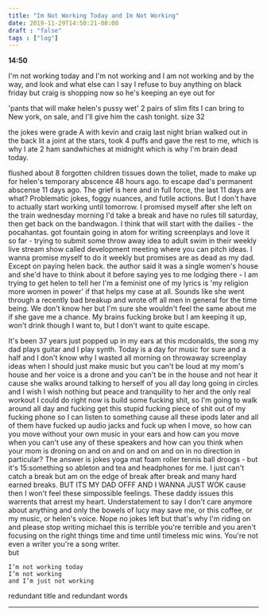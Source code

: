 ```yaml
---
title: "Im Not Working Today and Im Not Working"
date: 2019-11-29T14:50:21-08:00
draft : "false"
tags : ["log"]
---
```



**14:50**

I'm not working today and I'm not working
and I am not working
and by the way,
and look
and what else can I say
I refuse to buy anything on black friday
but craig is shopping now so he's keeping an eye out for

'pants that will make helen's pussy wet'
2 pairs of slim fits I can bring to New york, on sale, and I'll give him the cash tonight. size 32

the jokes were grade A with kevin and craig last night
brian walked out in the back lit a joint at the stars, took 4 puffs and gave the rest to me, which is why I ate 2 ham sandwhiches at midnight which is why I'm brain dead today.

flushed about 8 forgotten children tissues down the toliet, made to make up for helen's temporary abscence 48 hours ago. to escape dad's permanent abscense 11 days ago. The grief is here and in full force, the last 11 days are what? Problematic jokes, foggy nuances, and futile actions. But I don't have to actually start working until tomorrow. I promised myself after she left on the train wednesday morning I'd take a break and have no rules till saturday, then get back on the bandwagon. I think that will start with the dailies - the pocahantas. got fountain going in atom for writing screenplays and love it so far - trying to submit some throw away idea to adult swim in their weekly live stream show called development meeting where you can pitch ideas. I wanna promise myself to do it weekly but promises are as dead as my dad. Except on paying helen back. the author said it was a single women's house and she'd have to think about it before saying yes to me lodging there - I am trying to get helen to tell her I'm a feminist one of my lyrics is 'my religion more women in power' if that helps my case at all. Sounds like she went through a recently bad breakup and wrote off all men in general for the time being. We don't know her but I'm sure she wouldn't feel the same about me if she gave me a chance. My brains fucking broke but I am keeping it up, won't drink though I want to, but I don't want to quite escape.

It's been 37 years just popped up in my ears at this mcdonalds, the song my dad plays guitar and I play synth. Today is a day for music for sure and a half and I don't know why I wasted all morning on throwaway screenplay ideas when I should just make music but you can't be loud at my mom's house and her voice is a drone and you can't be in the house and not hear it cause she walks around talking to herself of you all day long going in circles and I wish I wish nothing but peace and tranquility to her and the only real workout I could do right now is build some fucking shit, so I'm going to walk around all day and fucking get this stupid fucking piece of shit out of my fucking phone so I can listen to something cause all these ipods later and all of them have fucked up audio jacks and fuck up when I move, so how can you move without your own music in your ears and how can you move when you can't use any of these speakers and how can you think when your mom is droning on and on and on and on and on in no direction in particular? The answer is jokes yoga mat foam roller tennis ball droogs - but it's 15:something so ableton and tea and headphones for me. I just can't catch a break but am on the edge of break after break and many hard earned breaks. BUT ITS MY DAD OFFF AND I WANNA JUST WOK cause then I won't feel these simpossible feelings. These daddy issues this warrents that arrest my heart. Understatement to say I don't care anymore about anything and only the bowels of lucy may save me, or this coffee, or my music, or helen's voice. Nope no jokes left but that's why I'm riding on and please stop writing michael this is terrible you're terrible and you aren't focusing on the right things time and time until timeless mic wins.
You're not even a writer you're a song writer.    
but
```
I’m not working today
I’m not working
and I’m just not working
```
redundant title and redundant words

___ 
